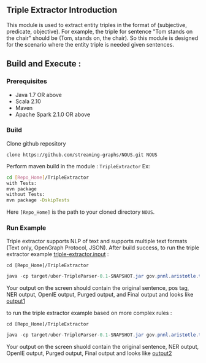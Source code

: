 
## Triple Extractor Introduction  

This module is used to extract entity triples in the format of (subjective, predicate, objective). For example, the triple for sentence "Tom stands on the chair" should be (Tom, stands on, the chair). So this module is designed for the  scenario where the entity triple is needed given sentences.  


##  Build and Execute :
###  Prerequisites
* Java 1.7 OR above
* Scala 2.10
* Maven
* Apache Spark 2.1.0 OR above


### Build
 Clone github repository 

` clone https://github.com/streaming-graphs/NOUS.git NOUS `

 Perform maven build in the module : `TripleExtractor` Ex:
 
 ```bash
 cd [Repo_Home]/TripleExtractor
 with Tests:
 mvn package
 without Tests:
 mvn package -DskipTests
 ```
Here `[Repo_Home]` is the path to your cloned directory `NOUS`. 

### Run Example

Triple extractor supports NLP of text and supports multiple text formats (Text only, OpenGraph Protocol, JSON). After build success, to run the triple extractor example
[triple-extractor.input](https://github.com/streaming-graphs/NOUS/tree/master/TripleExtractor/examples/triple-extractor/triple-extractor.input) :

`cd [Repo_Home]/TripleExtractor`

```java
java -cp target/uber-TripleParser-0.1-SNAPSHOT.jar gov.pnnl.aristotle.text.TripleParser ./examples/triple-extractor/triple-extractor.input 
```  

Your output on the screen should contain the original sentence, pos tag, NER output, OpenIE output, Purged output, and Final output and looks like [output1](https://github.com/streaming-graphs/NOUS/tree/master/TripleExtractor/examples/triple-extractor/output1)  

to run the triple extractor example based on more complex rules :  

`cd [Repo_Home]/TripleExtractor`

```java
java -cp target/uber-TripleParser-0.1-SNAPSHOT.jar gov.pnnl.aristotle.text.TripleParser ./examples/triple-extractor/triple-extractor.input 1 
```   

Your output on the screen shuold contain the original sentence, NER output, OpenIE output, Purged output, Final output and looks like [output2](https://github.com/streaming-graphs/NOUS/tree/master/TripleExtractor/examples/triple-extractor/output2)
